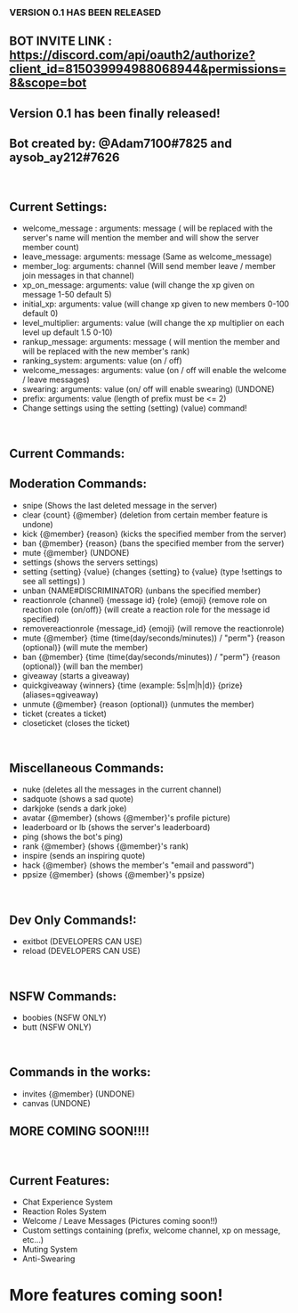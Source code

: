 ### VERSION 0.1 HAS BEEN RELEASED
## BOT INVITE LINK : https://discord.com/api/oauth2/authorize?client_id=815039994988068944&permissions=8&scope=bot

## Version 0.1 has been finally released!

## Bot created by: @Adam7100#7825 and aysob_ay212#7626  

<br />

## Current Settings:
- welcome_message : arguments: message (<SERVERNAME> will be replaced with the server's name <USERNAME> will mention the member and <MEMBERCOUNT> will show the server member count)
- leave_message: arguments: message (Same as welcome_message)
- member_log: arguments: channel (Will send member leave / member join messages in that channel)
- xp_on_message: arguments: value (will change the xp given on message 1-50 default 5)
- initial_xp: arguments: value (will change xp given to new members 0-100 default 0)
- level_multiplier: arguments: value (will change the xp multiplier on each level up default 1.5 0-10)
- rankup_message: arguments: message (<USERNAME> will mention the member and <LEVEL> will be replaced with the new member's rank)
- ranking_system: arguments: value (on / off)
- welcome_messages: arguments: value (on / off will enable the welcome / leave messages)
- swearing: arguments: value (on/ off will enable swearing) (UNDONE)
- prefix: arguments: value (length of prefix must be <= 2)
- Change settings using the setting (setting) (value) command!
 
 
 <br />
 

## Current Commands:

## Moderation Commands:
- snipe (Shows the last deleted message in the server)
- clear {count} {@member} (deletion from certain member feature is undone)
- kick {@member} {reason} (kicks the specified member from the server)
- ban {@member} {reason} (bans the specified member from the server)
- mute {@member} (UNDONE)
- settings (shows the servers settings)
- setting {setting} {value} (changes {setting} to {value} (type !settings to see all settings) )
- unban {NAME#DISCRIMINATOR} (unbans the specified member)
- reactionrole {channel} {message id} {role} {emoji} {remove role on reaction role (on/off)} (will create a reaction role for the message id specified)
- removereactionrole {message_id} {emoji} (will remove the reactionrole)
- mute {@member} {time (time(day/seconds/minutes)) / "perm"} {reason (optional)} (will mute the member)
- ban {@member} {time (time(day/seconds/minutes)) / "perm"} {reason (optional)} (will ban the member)
- giveaway (starts a giveaway)
- quickgiveaway {winners} {time (example: 5s|m|h|d)} {prize} (aliases=qgiveaway)
- unmute {@member} {reason (optional)} (unmutes the member)
- ticket (creates a ticket)
- closeticket (closes the ticket)


<br />


## Miscellaneous Commands:
- nuke (deletes all the messages in the current channel)
- sadquote (shows a sad quote)
- darkjoke (sends a dark joke)
- avatar {@member} (shows {@member}'s profile picture)
- leaderboard or lb (shows the server's leaderboard)
- ping (shows the bot's ping)
- rank {@member} (shows {@member}'s rank)
- inspire (sends an inspiring quote)
- hack {@member} (shows the member's "email and password")
- ppsize {@member} (shows {@member}'s ppsize)


<br />


## Dev Only Commands!:
- exitbot (DEVELOPERS CAN USE)
- reload (DEVELOPERS CAN USE)


<br />


## NSFW Commands:
- boobies (NSFW ONLY)
- butt (NSFW ONLY)


<br />


## Commands in the works:
- invites {@member} (UNDONE)
- canvas (UNDONE)


## MORE COMING SOON!!!!

<br />

## Current Features:
- Chat Experience System
- Reaction Roles System
- Welcome / Leave Messages (Pictures coming soon!!)
- Custom settings containing (prefix, welcome channel, xp on message, etc...)
- Muting System
- Anti-Swearing

# More features coming soon!

